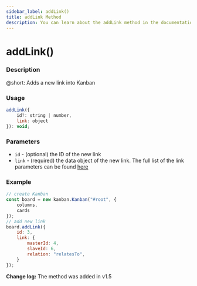 ```yaml
---
sidebar_label: addLink()
title: addLink Method
description: You can learn about the addLink method in the documentation of the DHTMLX JavaScript Kanban library. Browse developer guides and API reference, try out code examples and live demos, and download a free 30-day evaluation version of DHTMLX Kanban.
---
```


# addLink()

### Description

@short: Adds a new link into Kanban

### Usage

~~~jsx {}
addLink({
	id?: string | number,
	link: object
}): void;
~~~

### Parameters

- `id` - (optional) the ID of the new link
- `link` - (required) the data object of the new link. The full list of the link parameters can be found [here](api/config/js_kanban_links_config.md)

### Example

~~~jsx {7-14}
// create Kanban
const board = new kanban.Kanban("#root", {
	columns,
	cards
});
// add new link 
board.addLink({
	id: 3,
	link: {
		masterId: 4,
		slaveId: 6,
		relation: "relatesTo",
	}
});
~~~

**Change log:** The method was added in v1.5
